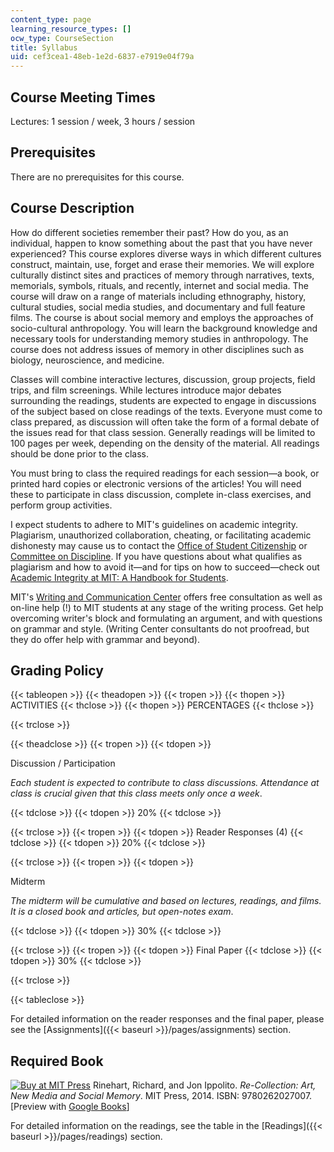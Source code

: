 ```yaml
---
content_type: page
learning_resource_types: []
ocw_type: CourseSection
title: Syllabus
uid: cef3cea1-48eb-1e2d-6837-e7919e04f79a
---
```


Course Meeting Times
--------------------

Lectures: 1 session / week, 3 hours / session

Prerequisites
-------------

There are no prerequisites for this course.

Course Description
------------------

How do different societies remember their past? How do you, as an individual, happen to know something about the past that you have never experienced? This course explores diverse ways in which different cultures construct, maintain, use, forget and erase their memories. We will explore culturally distinct sites and practices of memory through narratives, texts, memorials, symbols, rituals, and recently, internet and social media. The course will draw on a range of materials including ethnography, history, cultural studies, social media studies, and documentary and full feature films. The course is about social memory and employs the approaches of socio-cultural anthropology. You will learn the background knowledge and necessary tools for understanding memory studies in anthropology. The course does not address issues of memory in other disciplines such as biology, neuroscience, and medicine.

Classes will combine interactive lectures, discussion, group projects, field trips, and film screenings. While lectures introduce major debates surrounding the readings, students are expected to engage in discussions of the subject based on close readings of the texts. Everyone must come to class prepared, as discussion will often take the form of a formal debate of the issues read for that class session. Generally readings will be limited to 100 pages per week, depending on the density of the material. All readings should be done prior to the class.

You must bring to class the required readings for each session—a book, or printed hard copies or electronic versions of the articles! You will need these to participate in class discussion, complete in-class exercises, and perform group activities.

I expect students to adhere to MIT's guidelines on academic integrity. Plagiarism, unauthorized collaboration, cheating, or facilitating academic dishonesty may cause us to contact the [Office of Student Citizenship](http://studentlife.mit.edu/osc) or [Committee on Discipline](http://cod.mit.edu/). If you have questions about what qualifies as plagiarism and how to avoid it—and for tips on how to succeed—check out [Academic Integrity at MIT: A Handbook for Students](http://integrity.mit.edu/).

MIT's [Writing and Communication Center](http://cmsw.mit.edu/writing-and-communication-center/) offers free consultation as well as on-line help (!) to MIT students at any stage of the writing process. Get help overcoming writer's block and formulating an argument, and with questions on grammar and style. (Writing Center consultants do not proofread, but they do offer help with grammar and beyond).

Grading Policy
--------------

{{< tableopen >}}
{{< theadopen >}}
{{< tropen >}}
{{< thopen >}}
ACTIVITIES
{{< thclose >}}
{{< thopen >}}
PERCENTAGES
{{< thclose >}}

{{< trclose >}}

{{< theadclose >}}
{{< tropen >}}
{{< tdopen >}}


Discussion / Participation

_Each student is expected to contribute to class discussions. Attendance at class is crucial given that this class meets only once a week_.


{{< tdclose >}}
{{< tdopen >}}
20%
{{< tdclose >}}

{{< trclose >}}
{{< tropen >}}
{{< tdopen >}}
Reader Responses (4)
{{< tdclose >}}
{{< tdopen >}}
20%
{{< tdclose >}}

{{< trclose >}}
{{< tropen >}}
{{< tdopen >}}


Midterm

_The midterm will be cumulative and based on lectures, readings, and films. It is a closed book and articles, but open-notes exam_.


{{< tdclose >}}
{{< tdopen >}}
30%
{{< tdclose >}}

{{< trclose >}}
{{< tropen >}}
{{< tdopen >}}
Final Paper
{{< tdclose >}}
{{< tdopen >}}
30%
{{< tdclose >}}

{{< trclose >}}

{{< tableclose >}}

For detailed information on the reader responses and the final paper, please see the [Assignments]({{< baseurl >}}/pages/assignments) section.

Required Book
-------------

[![Buy at MIT Press](/images/mp_logo.gif)](https://mitpress.mit.edu/9780262027007) Rinehart, Richard, and Jon Ippolito. _Re-Collection: Art, New Media and Social Memory_. MIT Press, 2014. ISBN: 9780262027007. \[Preview with [Google Books](http://books.google.com/books?id=dHS7AwAAQBAJ&pg=PAfrontcover)\]

For detailed information on the readings, see the table in the [Readings]({{< baseurl >}}/pages/readings) section.